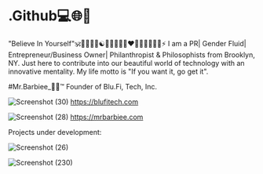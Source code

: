 # .Github💻🌐📶

"Believe In Yourself"🕉🧘‍♂️🌟🌈☯🤝🎼🤙📶🤖❤🧡💛💚💙💜🦄⚡
I am a PR| Gender Fluid| Entrepreneur/Business Owner| Philanthropist & Philosophists from Brooklyn, NY. Just here to contribute into our beautiful world of technology with an innovative mentality. My life motto is "If you want it, go get it". 

#Mr.Barbiee_💪💋™
Founder of Blu.Fi, Tech, Inc.

![Screenshot (30)](https://github.com/Blu-Fi-Tech-Inc/.github/assets/98633589/e30c25fa-d8d1-4713-87ea-edb2647d5311)
https://blufitech.com

![Screenshot (28)](https://github.com/Blu-Fi-Tech-Inc/.github/assets/98633589/b0c5d030-e582-41a9-b546-60de6a255862)
https://mrbarbiee.com

Projects under development:

![Screenshot (26)](https://github.com/Blu-Fi-Tech-Inc/.github/assets/98633589/427aa30c-da8e-4206-9a06-1a20d35384c4)

![Screenshot (230)](https://github.com/Blu-Fi-Tech-Inc/.github/assets/98633589/e02ab7c2-3a88-4fb5-b261-f9b4f1df92b5)
